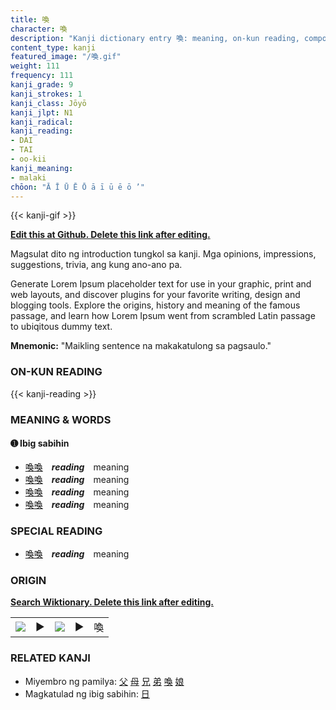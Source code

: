 ```yaml
---
title: 喚
character: 喚
description: "Kanji dictionary entry 喚: meaning, on-kun reading, compounds, origin, related kanji"
content_type: kanji
featured_image: "/喚.gif"
weight: 111
frequency: 111
kanji_grade: 9
kanji_strokes: 1
kanji_class: Jōyō
kanji_jlpt: N1
kanji_radical: 
kanji_reading: 
- DAI
- TAI
- oo-kii
kanji_meaning:
- malaki
chōon: "Ā Ī Ū Ē Ō ā ī ū ē ō ’"
---
```

[//]: # (Don't edit the line below. Kanji animated GIF code is automatically generated.)
{{< kanji-gif >}}

[//]: # (Edit below this line.)

**[Edit this at Github. Delete this link after editing.](https://github.com/tim0g/tim/tree/main/content/kanji/喚/index.md)**

Magsulat dito ng introduction tungkol sa kanji. Mga opinions, impressions, suggestions, trivia, ang kung ano-ano pa.

Generate Lorem Ipsum placeholder text for use in your graphic, print and web layouts, and discover plugins for your favorite writing, design and blogging tools. Explore the origins, history and meaning of the famous passage, and learn how Lorem Ipsum went from scrambled Latin passage to ubiqitous dummy text.
 
**Mnemonic:** "Maikling sentence na makakatulong sa pagsaulo."

### ON-KUN READING

[//]: # (Don't edit the line below. ON-KUN READING code is automatically generated.)
{{< kanji-reading >}}

### MEANING & WORDS

#### ➊ **Ibig sabihin**
  - [喚](../喚)[喚](../喚)　***reading***　meaning
  - [喚](../喚)[喚](../喚)　***reading***　meaning
  - [喚](../喚)[喚](../喚)　***reading***　meaning
  - [喚](../喚)[喚](../喚)　***reading***　meaning

### SPECIAL READING
  - [喚](../喚)[喚](../喚)　***reading***　meaning

### ORIGIN

**[Search Wiktionary. Delete this link after editing.](https://wiktionary.org/wiki/喚)**
<table class="kanji-table"><tr><td>
<img src="60px-喚-bronze.svg.png">
</td><td>▶</td><td>
<img src="60px-喚-oracle.svg.png">
</td><td>▶</td>
<td class="kanji-origin">喚</td>
</tr></table>

### RELATED KANJI
- Miyembro ng pamilya: [父](../父) [母](../母) [兄](../兄) [弟](../弟) [喚](../喚) [娘](../娘)
- Magkatulad ng ibig sabihin: [日](../日)
